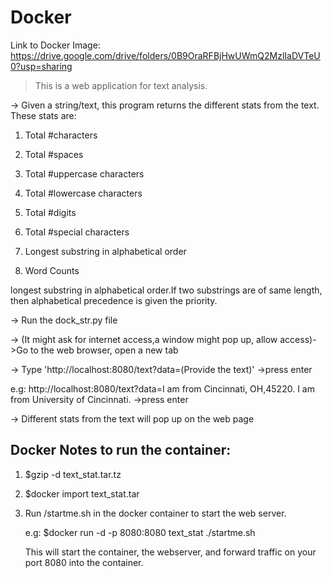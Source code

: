 # Docker

Link to Docker Image: https://drive.google.com/drive/folders/0B9OraRFBjHwUWmQ2MzlIaDVTeU0?usp=sharing


> This is a web application for text analysis.

-> Given a string/text, this program returns the different stats from the text. These stats are:

1. Total #characters

2. Total #spaces

3. Total #uppercase characters

4. Total #lowercase characters

5. Total #digits 

6. Total #special characters 

7. Longest substring in alphabetical order

8. Word Counts

longest substring in alphabetical order.If two substrings are of same length, then alphabetical precedence is given the priority.

-> Run the dock_str.py file

-> (It might ask for internet access,a window might pop up, allow access)->Go to the web browser, open a new tab

-> Type 'http://localhost:8080/text?data=(Provide the text)' ->press enter 

e.g: http://localhost:8080/text?data=I am from Cincinnati, OH,45220. I am from University of Cincinnati. ->press enter

-> Different stats from the text will pop up on the web page

Docker Notes to run the container:
---------------------------------
1. $gzip -d text_stat.tar.tz

2. $docker import text_stat.tar

3. Run /startme.sh in the docker container to start the web server.

   e.g: $docker run -d -p 8080:8080 text_stat ./startme.sh

   This will start the container, the webserver, and forward traffic on your port 8080 into the container.



